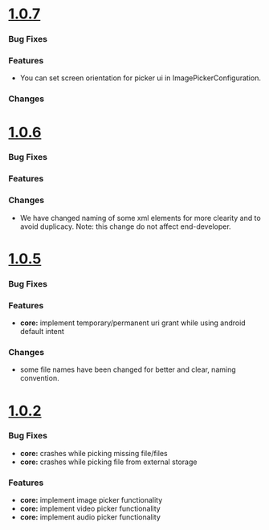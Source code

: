 # [1.0.7](2019-05-21)


### Bug Fixes

### Features
* You can set screen orientation for picker ui in ImagePickerConfiguration.

### Changes


# [1.0.6](2019-05-3)


### Bug Fixes

### Features

### Changes

* We have changed naming of some xml elements for more clearity and to avoid duplicacy. Note: this change do not affect end-developer. 

# [1.0.5](2019-05-1)


### Bug Fixes

### Features

* **core:** implement temporary/permanent uri grant while using android default intent

### Changes

* some file names have been changed for better and clear, naming convention.


# [1.0.2](2019-04-18)


### Bug Fixes

* **core:** crashes while picking missing file/files 
* **core:** crashes while picking file from external storage 



### Features

* **core:** implement image picker functionality
* **core:** implement video picker functionality
* **core:** implement audio picker functionality